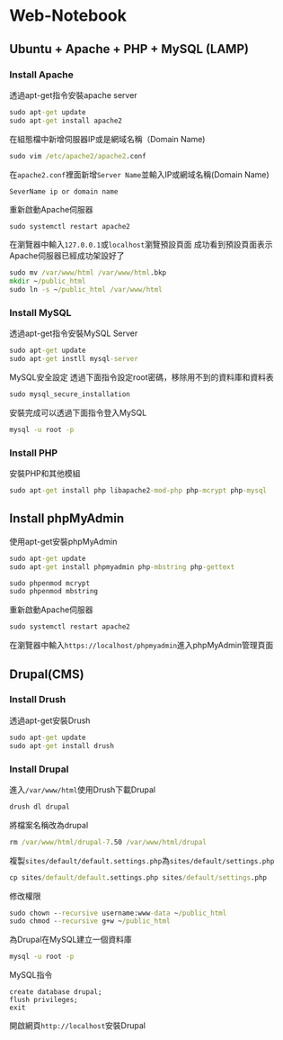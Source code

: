 # Web-Notebook
## Ubuntu + Apache + PHP + MySQL (LAMP)
### Install Apache

透過apt-get指令安裝apache server
```cmd
sudo apt-get update
sudo apt-get install apache2
```
在組態檔中新增伺服器IP或是網域名稱（Domain Name)
```cmd
sudo vim /etc/apache2/apache2.conf
```
在`apache2.conf`裡面新增`Server Name`並輸入IP或網域名稱(Domain Name)
```
SeverName ip or domain name
```
重新啟動Apache伺服器
```cmd
sudo systemctl restart apache2
```
在瀏覽器中輸入`127.0.0.1`或`localhost`瀏覽預設頁面
成功看到預設頁面表示Apache伺服器已經成功架設好了

```cmd
sudo mv /var/www/html /var/www/html.bkp
mkdir ~/public_html
sudo ln -s ~/public_html /var/www/html
```
### Install MySQL

透過apt-get指令安裝MySQL Server
```cmd
sudo apt-get update
sudo apt-get instll mysql-server
```
MySQL安全設定
透過下面指令設定root密碼，移除用不到的資料庫和資料表
```cmd
sudo mysql_secure_installation
```
安裝完成可以透過下面指令登入MySQL
```cmd
mysql -u root -p
```
### Install PHP

安裝PHP和其他模組
```cmd
sudo apt-get install php libapache2-mod-php php-mcrypt php-mysql
```
## Install phpMyAdmin

使用apt-get安裝phpMyAdmin
```cmd
sudo apt-get update
sudo apt-get install phpmyadmin php-mbstring php-gettext
```
```cmd
sudo phpenmod mcrypt
sudo phpenmod mbstring
```
重新啟動Apache伺服器
```cmd
sudo systemctl restart apache2
```
在瀏覽器中輸入`https://localhost/phpmyadmin`進入phpMyAdmin管理頁面
## Drupal(CMS)
### Install Drush

透過apt-get安裝Drush
```cmd
sudo apt-get update
sudo apt-get install drush
```
### Install Drupal

進入`/var/www/html`使用Drush下載Drupal
```cmd
drush dl drupal
```
將檔案名稱改為drupal
```cmd
rm /var/www/html/drupal-7.50 /var/www/html/drupal
```
複製`sites/default/default.settings.php`為`sites/default/settings.php`
```cmd
cp sites/default/default.settings.php sites/default/settings.php
```
修改權限
```cmd
sudo chown --recursive username:www-data ~/public_html
sudo chmod --recursive g+w ~/public_html
```
為Drupal在MySQL建立一個資料庫
```cmd
mysql -u root -p
```
MySQL指令
```mysql
create database drupal;
flush privileges;
exit
```
開啟網頁`http://localhost`安裝Drupal
